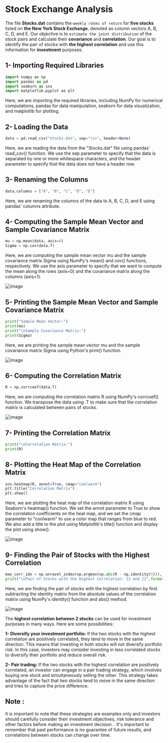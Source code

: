 # Stock Exchange Analysis 

The file **Stocks.dat** contains the ``weekly rates of return`` for **five stocks** listed on **the New York Stock Exchange**, denoted as column vectors A, B, C, D, and E. Our objective is to ``estimate the joint distribution`` of the stock pairs and calculate their **covariance** and **correlation**. Our goal is to identify the  pair of stocks with **the highest correlation** and use this information for **investment** purposes.

## 1- Importing Required Libraries

```python 
import numpy as np 
import pandas as pd
import seaborn as sns 
import matplotlib.pyplot as plt 

```
Here, we are importing the required libraries, including NumPy for numerical computations, pandas for data manipulation, seaborn for data visualization, and matplotlib for plotting.

## 2- Loading the Data

```python 
data = pd.read_csv("Stocks.dat", sep="\s+", header=None)

```
Here, we are reading the data from the "Stocks.dat" file using pandas' read_csv() function. We use the sep parameter to specify that the data is separated by one or more whitespace characters, and the header parameter to specify that the data does not have a header row.

## 3- Renaming the Columns

```python 
data.columns = ["A", "B", "C", "D", "E"]

```
Here, we are renaming the columns of the data to A, B, C, D, and E using pandas' columns attribute.

## 4- Computing the Sample Mean Vector and Sample Covariance Matrix
```python 
mu = np.mean(data, axis=0)
Sigma = np.cov(data.T)

```
Here, we are computing the sample mean vector mu and the sample covariance matrix Sigma using NumPy's mean() and cov() functions, respectively. We use the axis parameter to specify that we want to compute the mean along the rows (axis=0) and the covariance matrix along the columns (axis=1).

![image](https://user-images.githubusercontent.com/106637184/225050233-1016dd29-b39b-4e11-86c4-14bb3929c83c.png)


## 5- Printing the Sample Mean Vector and Sample Covariance Matrix
```python 
print("Sample Mean Vector:")
print(mu)
print("\nSample Covariance Matrix:")
print(Sigma)

```
Here, we are printing the sample mean vector mu and the sample covariance matrix Sigma using Python's print() function.

![image](https://user-images.githubusercontent.com/106637184/225050385-d002ee53-51ed-4419-be87-50ed4cab7c0f.png)

## 6- Computing the Correlation Matrix
```python
R = np.corrcoef(data.T)

 ``` 
Here, we are computing the correlation matrix R using NumPy's corrcoef() function. We transpose the data using .T to make sure that the correlation matrix is calculated between pairs of stocks.

![image](https://user-images.githubusercontent.com/106637184/225050504-3b4104ef-0b9e-4326-9996-3c6a8b708302.png)

## 7- Printing the Correlation Matrix
```python
print("\nCorrelation Matrix:")
print(R)

```
## 8- Plotting the Heat Map of the Correlation Matrix

```python
sns.heatmap(R, annot=True, cmap="coolwarm")
plt.title("Correlation Matrix")
plt.show()

```
Here, we are plotting the heat map of the correlation matrix R using Seaborn's heatmap() function. We set the annot parameter to True to show the correlation coefficients on the heat map, and we set the cmap parameter to "coolwarm" to use a color map that ranges from blue to red. We also add a title to the plot using Matplotlib's title() function and display the plot using show().

![image](https://user-images.githubusercontent.com/106637184/225050025-cfcbff55-3811-435a-96b7-59bc7a9d3f37.png)


## 9- Finding the Pair of Stocks with the Highest Correlation
```python 
max_corr_idx = np.unravel_index(np.argmax(np.abs(R - np.identity(5))), R.shape)
print("\nPair of Stocks with the Highest Correlation: {} and {}".format(chr(max_corr_idx[0]+65), chr(max_corr_idx[1]+65)))

```
Here, we are finding the pair of stocks with the highest correlation by first subtracting the identity matrix from the absolute values of the correlation matrix using NumPy's identity() function and abs() method.

![image](https://user-images.githubusercontent.com/106637184/225050610-64158e8b-8448-4e15-a48b-5a1cd519db87.png)


The **highest correlation between 2 stocks** can be used for investment purposes in many ways. Here are some possibilities:


**1- Diversify your investment portfolio:**
If the two stocks with the highest correlation are positively correlated, they tend to move in the same direction. This means that investing in both stocks will not diversify portfolio risk. In this case, investors may consider investing in less correlated stocks to diversify their portfolio and reduce overall risk.

**2- Pair trading:**
If the two stocks with the highest correlation are positively correlated, an investor can engage in a pair trading strategy, which involves buying one stock and simultaneously selling the other. This strategy takes advantage of the fact that two stocks tend to move in the same direction and tries to capture the price difference.

## Note : 
It is important to note that these strategies are examples only and investors should carefully consider their investment objectives, risk tolerance and other factors before making an investment decision. . It's important to remember that past performance is no guarantee of future results, and correlations between stocks can change over time. 
